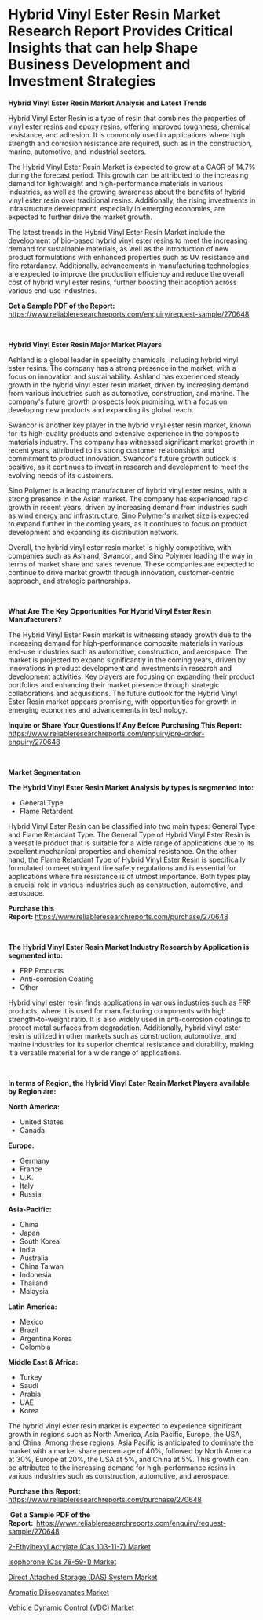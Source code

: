 <p><h1>Hybrid Vinyl Ester Resin Market Research Report Provides Critical Insights that can help Shape Business Development and Investment Strategies</h1></p><p><strong>Hybrid Vinyl Ester Resin Market Analysis and Latest Trends</strong></p>
<p><p>Hybrid Vinyl Ester Resin is a type of resin that combines the properties of vinyl ester resins and epoxy resins, offering improved toughness, chemical resistance, and adhesion. It is commonly used in applications where high strength and corrosion resistance are required, such as in the construction, marine, automotive, and industrial sectors.</p><p>The Hybrid Vinyl Ester Resin Market is expected to grow at a CAGR of 14.7% during the forecast period. This growth can be attributed to the increasing demand for lightweight and high-performance materials in various industries, as well as the growing awareness about the benefits of hybrid vinyl ester resin over traditional resins. Additionally, the rising investments in infrastructure development, especially in emerging economies, are expected to further drive the market growth.</p><p>The latest trends in the Hybrid Vinyl Ester Resin Market include the development of bio-based hybrid vinyl ester resins to meet the increasing demand for sustainable materials, as well as the introduction of new product formulations with enhanced properties such as UV resistance and fire retardancy. Additionally, advancements in manufacturing technologies are expected to improve the production efficiency and reduce the overall cost of hybrid vinyl ester resins, further boosting their adoption across various end-use industries.</p></p>
<p><strong>Get a Sample PDF of the Report:&nbsp;</strong> <a href="https://www.reliableresearchreports.com/enquiry/request-sample/270648">https://www.reliableresearchreports.com/enquiry/request-sample/270648</a></p>
<p>&nbsp;</p>
<p><strong>Hybrid Vinyl Ester Resin Major Market Players</strong></p>
<p><p>Ashland is a global leader in specialty chemicals, including hybrid vinyl ester resins. The company has a strong presence in the market, with a focus on innovation and sustainability. Ashland has experienced steady growth in the hybrid vinyl ester resin market, driven by increasing demand from various industries such as automotive, construction, and marine. The company's future growth prospects look promising, with a focus on developing new products and expanding its global reach.</p><p>Swancor is another key player in the hybrid vinyl ester resin market, known for its high-quality products and extensive experience in the composite materials industry. The company has witnessed significant market growth in recent years, attributed to its strong customer relationships and commitment to product innovation. Swancor's future growth outlook is positive, as it continues to invest in research and development to meet the evolving needs of its customers.</p><p>Sino Polymer is a leading manufacturer of hybrid vinyl ester resins, with a strong presence in the Asian market. The company has experienced rapid growth in recent years, driven by increasing demand from industries such as wind energy and infrastructure. Sino Polymer's market size is expected to expand further in the coming years, as it continues to focus on product development and expanding its distribution network.</p><p>Overall, the hybrid vinyl ester resin market is highly competitive, with companies such as Ashland, Swancor, and Sino Polymer leading the way in terms of market share and sales revenue. These companies are expected to continue to drive market growth through innovation, customer-centric approach, and strategic partnerships.</p></p>
<p>&nbsp;</p>
<p><strong>What Are The Key Opportunities For Hybrid Vinyl Ester Resin Manufacturers?</strong></p>
<p><p>The Hybrid Vinyl Ester Resin market is witnessing steady growth due to the increasing demand for high-performance composite materials in various end-use industries such as automotive, construction, and aerospace. The market is projected to expand significantly in the coming years, driven by innovations in product development and investments in research and development activities. Key players are focusing on expanding their product portfolios and enhancing their market presence through strategic collaborations and acquisitions. The future outlook for the Hybrid Vinyl Ester Resin market appears promising, with opportunities for growth in emerging economies and advancements in technology.</p></p>
<p><strong>Inquire or Share Your Questions If Any Before Purchasing This Report:</strong> <a href="https://www.reliableresearchreports.com/enquiry/pre-order-enquiry/270648">https://www.reliableresearchreports.com/enquiry/pre-order-enquiry/270648</a></p>
<p>&nbsp;</p>
<p><strong>Market Segmentation</strong></p>
<p><strong>The Hybrid Vinyl Ester Resin Market Analysis by types is segmented into:</strong></p>
<p><ul><li>General Type</li><li>Flame Retardent</li></ul></p>
<p><p>Hybrid Vinyl Ester Resin can be classified into two main types: General Type and Flame Retardant Type. The General Type of Hybrid Vinyl Ester Resin is a versatile product that is suitable for a wide range of applications due to its excellent mechanical properties and chemical resistance. On the other hand, the Flame Retardant Type of Hybrid Vinyl Ester Resin is specifically formulated to meet stringent fire safety regulations and is essential for applications where fire resistance is of utmost importance. Both types play a crucial role in various industries such as construction, automotive, and aerospace.</p></p>
<p><strong>Purchase this Report:&nbsp;</strong><a href="https://www.reliableresearchreports.com/purchase/270648">https://www.reliableresearchreports.com/purchase/270648</a></p>
<p>&nbsp;</p>
<p><strong>The Hybrid Vinyl Ester Resin Market Industry Research by Application is segmented into:</strong></p>
<p><ul><li>FRP Products</li><li>Anti-corrosion Coating</li><li>Other</li></ul></p>
<p><p>Hybrid vinyl ester resin finds applications in various industries such as FRP products, where it is used for manufacturing components with high strength-to-weight ratio. It is also widely used in anti-corrosion coatings to protect metal surfaces from degradation. Additionally, hybrid vinyl ester resin is utilized in other markets such as construction, automotive, and marine industries for its superior chemical resistance and durability, making it a versatile material for a wide range of applications.</p></p>
<p>&nbsp;</p>
<p><strong>In terms of Region, the Hybrid Vinyl Ester Resin Market Players available by Region are:</strong></p>
<p>
    <p> <strong> North America: </strong>
        <ul>
            <li>United States</li>
            <li>Canada</li>
        </ul>
        </p> 
    <p> <strong> Europe: </strong>
        <ul>
            <li>Germany</li>
            <li>France</li>
            <li>U.K.</li>
            <li>Italy</li>
            <li>Russia</li>
        </ul>
        </p> 
    <p> <strong> Asia-Pacific: </strong>
        <ul>
            <li>China</li>
            <li>Japan</li>
            <li>South Korea</li>
            <li>India</li>
            <li>Australia</li>
            <li>China Taiwan</li>
            <li>Indonesia</li>
            <li>Thailand</li>
            <li>Malaysia</li>
        </ul>
        </p> 
    <p> <strong> Latin America: </strong>
        <ul>
            <li>Mexico</li>
            <li>Brazil</li>
            <li>Argentina Korea</li>
            <li>Colombia</li>
        </ul>
        </p> 
    <p> <strong> Middle East & Africa: </strong>
        <ul>
            <li>Turkey</li>
            <li>Saudi</li>
            <li>Arabia</li>
            <li>UAE</li>
            <li>Korea</li>
        </ul>
    </p>
    </p>
<p><p>The hybrid vinyl ester resin market is expected to experience significant growth in regions such as North America, Asia Pacific, Europe, the USA, and China. Among these regions, Asia Pacific is anticipated to dominate the market with a market share percentage of 40%, followed by North America at 30%, Europe at 20%, the USA at 5%, and China at 5%. This growth can be attributed to the increasing demand for high-performance resins in various industries such as construction, automotive, and aerospace.</p></p>
<p><strong>Purchase this Report: </strong><a href="https://www.reliableresearchreports.com/purchase/270648">https://www.reliableresearchreports.com/purchase/270648</a></p>
<p>&nbsp;<strong>Get a Sample PDF of the Report:&nbsp;&nbsp;</strong><a href="https://www.reliableresearchreports.com/enquiry/request-sample/270648">https://www.reliableresearchreports.com/enquiry/request-sample/270648</a></p>
<p><strong></strong></p>
<p><p><a href="https://meowing-lemming-dd3.notion.site/2-Ethylhexyl-Acrylate-Cas-103-11-7-Market-Size-Reflecting-a-Forecast-Till-2031-Market-By-Type-By-aed0a0f7fe96490c8a086b0a901d5138">2-Ethylhexyl Acrylate (Cas 103-11-7) Market</a></p><p><a href="https://unruly-ladybug-44b.notion.site/Isophorone-Cas-78-59-1-Market-Share-Market-New-Trends-Analysis-Report-By-Type-By-Application-B-162aade5fcc14cf8a089e5db4c334fd0">Isophorone (Cas 78-59-1) Market</a></p><p><a href="https://view.publitas.com/reportprime-1/direct-attached-storage-das-system-market-a-comprehensive-report-of-its-market-share-growth-trends-2024-2031/">Direct Attached Storage (DAS) System Market</a></p><p><a href="https://shimmer-gardenia-37a.notion.site/Aromatic-Diisocyanates-Market-Research-Report-Provides-thorough-Industry-Overview-which-offers-an-I-47351ac526264e7b9c9a907307583ace">Aromatic Diisocyanates Market</a></p><p><a href="https://view.publitas.com/reportprime-1/vehicle-dynamic-control-vdc-market-size-focuses-on-market-dynamics-in-depth-analysis-and-future-projections-of-its-market-forecasted-for-period-from-2024-to-2031/">Vehicle Dynamic Control (VDC) Market</a></p></p>